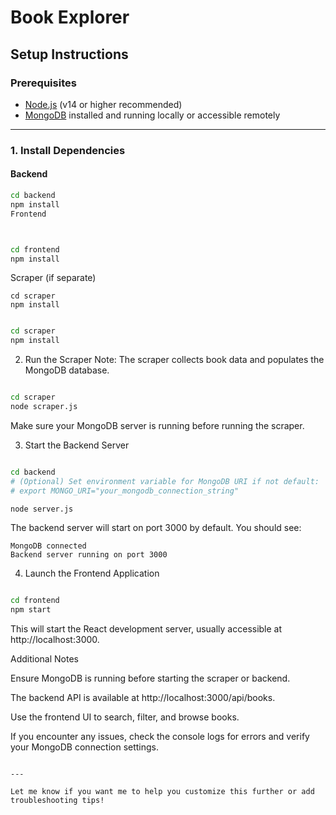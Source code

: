 # Book Explorer

## Setup Instructions

### Prerequisites
- [Node.js](https://nodejs.org/) (v14 or higher recommended)
- [MongoDB](https://www.mongodb.com/) installed and running locally or accessible remotely

---

### 1. Install Dependencies

#### Backend
```bash
cd backend
npm install
Frontend
```
```bash


cd frontend
npm install
```
Scraper (if separate)
```
cd scraper
npm install
```
```bash

cd scraper
npm install
```
2. Run the Scraper
Note: The scraper collects book data and populates the MongoDB database.

```bash

cd scraper
node scraper.js
```
Make sure your MongoDB server is running before running the scraper.

3. Start the Backend Server
```bash

cd backend
# (Optional) Set environment variable for MongoDB URI if not default:
# export MONGO_URI="your_mongodb_connection_string"

node server.js
```
The backend server will start on port 3000 by default. You should see:


```
MongoDB connected
Backend server running on port 3000
```
4. Launch the Frontend Application
```bash

cd frontend
npm start
```
This will start the React development server, usually accessible at http://localhost:3000.



Additional Notes

Ensure MongoDB is running before starting the scraper or backend.

The backend API is available at http://localhost:3000/api/books.

Use the frontend UI to search, filter, and browse books.



If you encounter any issues, check the console logs for errors and verify your MongoDB connection settings.


```

---

Let me know if you want me to help you customize this further or add troubleshooting tips!
```
